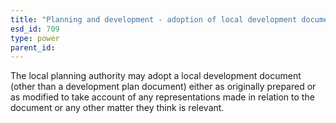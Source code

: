 ```yaml
---
title: "Planning and development - adoption of local development documents"
esd_id: 709
type: power
parent_id:  
---
```


The local planning authority may adopt a local development document (other than a development plan document) either as originally prepared or as modified to take account of any representations made in relation to the document  or any other matter they think is relevant.


